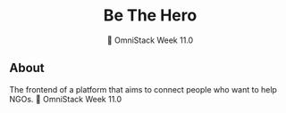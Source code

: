<h1 align="center">Be The Hero</h1>
<p align="center">🚀 OmniStack Week 11.0</p>

## About
The frontend of a platform that aims to connect people who want to help NGOs. 🚀 OmniStack Week 11.0

